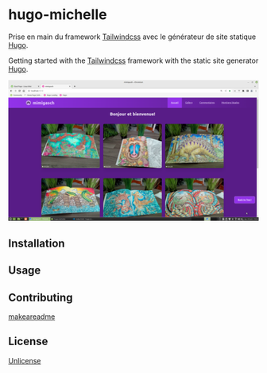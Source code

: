 # hugo-michelle

Prise en main du framework [Tailwindcss](https://tailwindcss.com/) avec le générateur de site statique [Hugo](https://gohugo.io/).

Getting started with the [Tailwindcss](https://tailwindcss.com/) framework with the static site generator [Hugo](https://gohugo.io/).

![Screenshot](screenshot.png)

## Installation

## Usage

## Contributing
[makeareadme](https://www.makeareadme.com/)

## License
[Unlicense](https://choosealicense.com/licenses/unlicense/)
